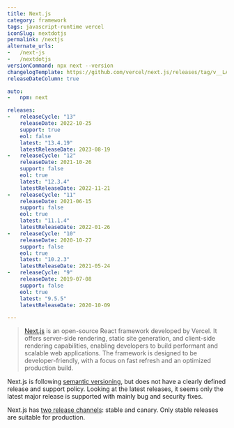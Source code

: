 ```yaml
---
title: Next.js
category: framework
tags: javascript-runtime vercel
iconSlug: nextdotjs
permalink: /nextjs
alternate_urls:
-   /next-js
-   /nextdotjs
versionCommand: npx next --version
changelogTemplate: https://github.com/vercel/next.js/releases/tag/v__LATEST__
releaseDateColumn: true

auto:
-   npm: next

releases:
-   releaseCycle: "13"
    releaseDate: 2022-10-25
    support: true
    eol: false
    latest: "13.4.19"
    latestReleaseDate: 2023-08-19
-   releaseCycle: "12"
    releaseDate: 2021-10-26
    support: false
    eol: true
    latest: "12.3.4"
    latestReleaseDate: 2022-11-21
-   releaseCycle: "11"
    releaseDate: 2021-06-15
    support: false
    eol: true
    latest: "11.1.4"
    latestReleaseDate: 2022-01-26
-   releaseCycle: "10"
    releaseDate: 2020-10-27
    support: false
    eol: true
    latest: "10.2.3"
    latestReleaseDate: 2021-05-24
-   releaseCycle: "9"
    releaseDate: 2019-07-08
    support: false
    eol: true
    latest: "9.5.5"
    latestReleaseDate: 2020-10-09

---
```


> [Next.js](https://nextjs.org/) is an open-source React framework developed by Vercel. It offers 
> server-side rendering, static site generation, and client-side rendering capabilities, enabling 
> developers to build performant and scalable web applications. The framework is designed to be
> developer-friendly, with a focus on fast refresh and an optimized production build.

Next.js is following [semantic versioning](https://semver.org/), but does not have a clearly defined release and support policy. Looking at the latest releases, it seems only the latest major release is supported with mainly bug and security fixes.

Next.js has [two release channels](https://github.com/vercel/next.js/blob/canary/contributing/repository/release-channels-publishing.md): stable and canary. Only stable releases are suitable for production.